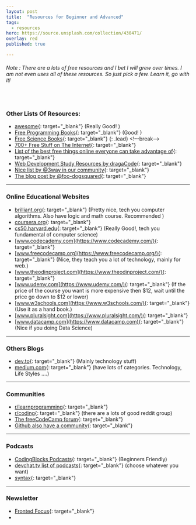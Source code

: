 ```yaml
---
layout: post
title:  "Resources for Beginner and Advanced"
tags:
  - resources
hero: https://source.unsplash.com/collection/430471/
overlay: red
published: true

---
```


###### Note : There are a lots of free resources and I bet I will grew over times. I am not even uses all of these resources. So just pick a few. Learn it, go with it!

&nbsp;

### Other Lists Of Resources:

* [awesome](https://github.com/sindresorhus/awesome){: target="_blank"} (Really Good! )
* [Free Programming Books](https://github.com/EbookFoundation/free-programming-books){: target="_blank"} (Good! )
* [Free Science Books](https://github.com/EbookFoundation/free-science-books){: target="_blank"}
{: .lead}
<!–-break-–>
* [700+ Free Stuff on The Internet](https://medium.com/free-stuff/500-free-things-on-the-internet-to-start-your-new-year-11ae72266b66){: target="_blank"}
* [List of the best free things online everyone can take advantage of](https://www.reddit.com/r/BestofSoftwares/comments/6084vh/list_of_the_best_free_things_online_everyone_can/){: target="_blank"}
* [Web Development Study Resources by dragaCode](https://github.com/dargaCode/WebDevStudyResources){: target="_blank"}
* [Nice list by @3way in our community](https://pastebin.com/raw/gqJgqVU3){: target="_blank"}
* [The blog post by @foo-dogsquared](https://foo-dogsquared.github.io/posts/free-resource-list#articles){: target="_blank"}

---

### Online Educational Websites

* [brilliant.org](https://brilliant.org/){: target="_blank"} (Pretty nice, tech you computer algorithms. Also have logic and math course. Recommended )
* [coursera.org](https://coursera.org){: target="_blank"}
* [cs50.harvard.edu](https://cs50.harvard.edu/){: target="_blank"} (Really Good!, tech you fundamental of computer science)
* [www.codecademy.com](https://www.codecademy.com/){: target="_blank"}
* [www.freecodecamp.org](https://www.freecodecamp.org/){: target="_blank"} (Nice, they teach you a lot of technology, mainly for web.)
* [www.theodinproject.com](https://www.theodinproject.com/){: target="_blank"}
* [www.udemy.com](https://www.udemy.com/){: target="_blank"} (If the price of the course you want is more expensive then $12, wait until the price go down to $12 or lower)
* [www.w3schools.com](https://www.w3schools.com/){: target="_blank"} (Use it as a hand book.)
* [www.pluralsight.com](https://www.pluralsight.com/){: target="_blank"}
* [www.datacamp.com](https://www.datacamp.com){: target="_blank"} (Nice if you doing Data Science)

---

### Others Blogs

* [dev.to](https://dev.to/){: target="_blank"} (Mainly technology stuff)
* [medium.com](https://medium.com/){: target="_blank"} (have lots of categories. Technology, Life Styles ….)

---

### Communities

* [r/learnprogramming](https://www.reddit.com/r/learnprogramming/){: target="_blank"}
* [r/coding](https://www.reddit.com/r/coding/){: target="_blank"} (there are a lots of good reddit group)
* [The freeCodeCamp forum](https://forum.freecodecamp.org/){: target="_blank"}
* [Github also have a community](https://github.com){: target="_blank"}

---

### Podcasts

* [CodingBlocks Podcasts](https://www.codingblocks.net/category/podcast/){: target="_blank"} (Beginners Friendly)
* [devchat.tv list of podcasts](https://devchat.tv/){: target="_blank"} (choose whatever you want)
* [syntax](https://syntax.fm/){: target="_blank"}

---

### Newsletter

* [Fronted Focus](https://frontendfoc.us/){: target="_blank"}
* &nbsp;

